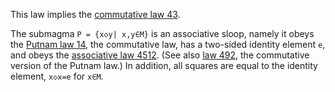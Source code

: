 This law implies the [commutative law 43](https://teorth.github.io/equational_theories/implications/?43).

The submagma `P = {x◇y| x,y∈M}` is an associative sloop, namely it obeys the [Putnam law 14](https://teorth.github.io/equational_theories/implications/?14), the commutative law, has a two-sided identity element `e`, and obeys the [associative law 4512](https://teorth.github.io/equational_theories/implications/?4512).  (See also [law 492](https://teorth.github.io/equational_theories/implications/?492), the commutative version of the Putnam law.)  In addition, all squares are equal to the identity element, `x◇x=e` for `x∈M`.
